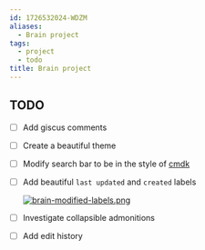 ```yaml
---
id: 1726532024-WDZM
aliases:
  - Brain project
tags:
  - project
  - todo
title: Brain project
---
```


## TODO

- [ ] Add giscus comments
- [ ] Create a beautiful theme
- [ ] Modify search bar to be in the style of [cmdk](https://cmdk.paco.me)
- [ ] Add beautiful `last updated` and `created` labels

  [![brain-modified-labels.png](<09 Files/images/brain-modified-labels.png>)](https://www.chadly.net/Why-Zettelkasten)

- [ ] Investigate collapsible admonitions
- [ ] Add edit history
